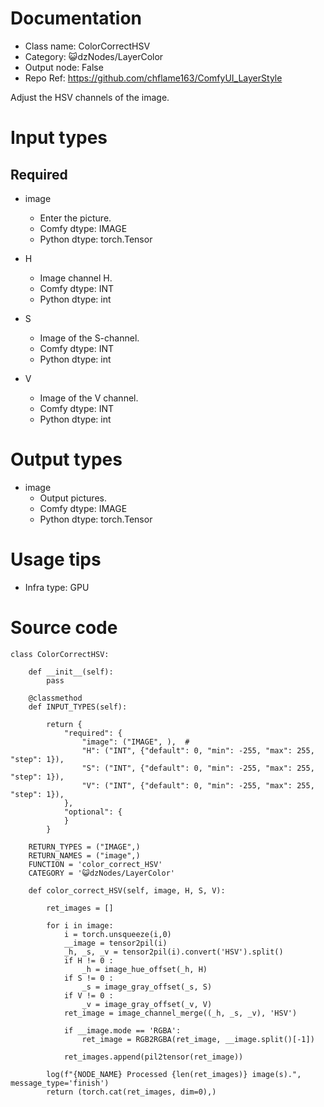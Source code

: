 # Documentation
- Class name: ColorCorrectHSV
- Category: 😺dzNodes/LayerColor
- Output node: False
- Repo Ref: https://github.com/chflame163/ComfyUI_LayerStyle

Adjust the HSV channels of the image.

# Input types
## Required

- image
    - Enter the picture.
    - Comfy dtype: IMAGE
    - Python dtype: torch.Tensor

- H
    - Image channel H.
    - Comfy dtype: INT
    - Python dtype: int

- S
    - Image of the S-channel.
    - Comfy dtype: INT
    - Python dtype: int

- V
    - Image of the V channel.
    - Comfy dtype: INT
    - Python dtype: int

# Output types

- image
    - Output pictures.
    - Comfy dtype: IMAGE
    - Python dtype: torch.Tensor

# Usage tips
- Infra type: GPU

# Source code
```
class ColorCorrectHSV:

    def __init__(self):
        pass

    @classmethod
    def INPUT_TYPES(self):

        return {
            "required": {
                "image": ("IMAGE", ),  #
                "H": ("INT", {"default": 0, "min": -255, "max": 255, "step": 1}),
                "S": ("INT", {"default": 0, "min": -255, "max": 255, "step": 1}),
                "V": ("INT", {"default": 0, "min": -255, "max": 255, "step": 1}),
            },
            "optional": {
            }
        }

    RETURN_TYPES = ("IMAGE",)
    RETURN_NAMES = ("image",)
    FUNCTION = 'color_correct_HSV'
    CATEGORY = '😺dzNodes/LayerColor'

    def color_correct_HSV(self, image, H, S, V):

        ret_images = []

        for i in image:
            i = torch.unsqueeze(i,0)
            __image = tensor2pil(i)
            _h, _s, _v = tensor2pil(i).convert('HSV').split()
            if H != 0 :
                _h = image_hue_offset(_h, H)
            if S != 0 :
                _s = image_gray_offset(_s, S)
            if V != 0 :
                _v = image_gray_offset(_v, V)
            ret_image = image_channel_merge((_h, _s, _v), 'HSV')

            if __image.mode == 'RGBA':
                ret_image = RGB2RGBA(ret_image, __image.split()[-1])

            ret_images.append(pil2tensor(ret_image))

        log(f"{NODE_NAME} Processed {len(ret_images)} image(s).", message_type='finish')
        return (torch.cat(ret_images, dim=0),)


```
